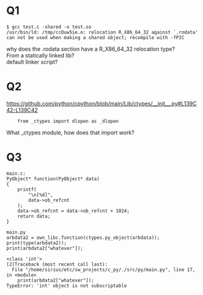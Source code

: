 # Q1
```
$ gcc test.c -shared -o test.so  
/usr/bin/ld: /tmp/ccDuw5ie.o: relocation R_X86_64_32 against `.rodata' can not be used when making a shared object; recompile with -fPIC 
```
why does the .rodata section have a R_X86_64_32 relocation type?   
	From a statically linked lib?   
	default linker script?

# Q2
https://github.com/python/cpython/blob/main/Lib/ctypes/__init__.py#L139C42-L139C42
```
    from _ctypes import dlopen as _dlopen
```
What _ctypes module, how does that import work?

# Q3
```
main.c:
PyObject* function(PyObject* data)
{
	printf(
		"\n[%d]",
		data->ob_refcnt
	);
	data->ob_refcnt = data->ob_refcnt + 1024;
	return data;
}

main.py
arbdata2 = own_libc.function(ctypes.py_object(arbdata));
print(type(arbdata2));
print(arbdata2["whatever"]);

<class 'int'>
[2]Traceback (most recent call last):
  File "/home/sirius/etc/sw_projects/c_py/./src/py/main.py", line 17, in <module>
    print(arbdata2["whatever"]);
TypeError: 'int' object is not subscriptable
```